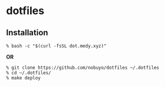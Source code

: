 # dotfiles

## Installation

~~~
% bash -c "$(curl -fsSL dot.medy.xyz)"
~~~

**OR**

~~~
% git clone https://github.com/nobuyo/dotfiles ~/.dotfiles
% cd ~/.dotfiles/
% make deploy
~~~
